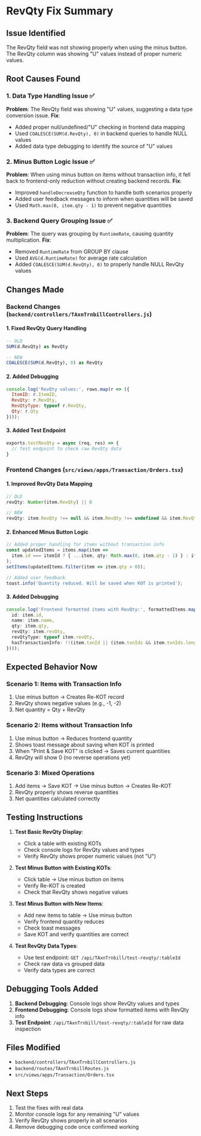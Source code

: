 # RevQty Fix Summary

## Issue Identified
The RevQty field was not showing properly when using the minus button. The RevQty column was showing "U" values instead of proper numeric values.

## Root Causes Found

### 1. Data Type Handling Issue ✅
**Problem**: The RevQty field was showing "U" values, suggesting a data type conversion issue.
**Fix**: 
- Added proper null/undefined/"U" checking in frontend data mapping
- Used `COALESCE(SUM(d.RevQty), 0)` in backend queries to handle NULL values
- Added data type debugging to identify the source of "U" values

### 2. Minus Button Logic Issue ✅
**Problem**: When using minus button on items without transaction info, it fell back to frontend-only reduction without creating backend records.
**Fix**: 
- Improved `handleDecreaseQty` function to handle both scenarios properly
- Added user feedback messages to inform when quantities will be saved
- Used `Math.max(0, item.qty - 1)` to prevent negative quantities

### 3. Backend Query Grouping Issue ✅
**Problem**: The query was grouping by `RuntimeRate`, causing quantity multiplication.
**Fix**: 
- Removed `RuntimeRate` from GROUP BY clause
- Used `AVG(d.RuntimeRate)` for average rate calculation
- Added `COALESCE(SUM(d.RevQty), 0)` to properly handle NULL RevQty values

## Changes Made

### Backend Changes (`backend/controllers/TAxnTrnbillControllers.js`)

#### 1. Fixed RevQty Query Handling
```sql
-- OLD
SUM(d.RevQty) as RevQty

-- NEW  
COALESCE(SUM(d.RevQty), 0) as RevQty
```

#### 2. Added Debugging
```javascript
console.log('RevQty values:', rows.map(r => ({ 
  ItemID: r.ItemID, 
  RevQty: r.RevQty, 
  RevQtyType: typeof r.RevQty, 
  Qty: r.Qty 
})));
```

#### 3. Added Test Endpoint
```javascript
exports.testRevQty = async (req, res) => {
  // Test endpoint to check raw RevQty data
}
```

### Frontend Changes (`src/views/apps/Transaction/Orders.tsx`)

#### 1. Improved RevQty Data Mapping
```typescript
// OLD
revQty: Number(item.RevQty) || 0

// NEW
revQty: item.RevQty !== null && item.RevQty !== undefined && item.RevQty !== 'U' ? Number(item.RevQty) : 0
```

#### 2. Enhanced Minus Button Logic
```typescript
// Added proper handling for items without transaction info
const updatedItems = items.map(item =>
  item.id === itemId ? { ...item, qty: Math.max(0, item.qty - 1) } : item
);
setItems(updatedItems.filter(item => item.qty > 0));

// Added user feedback
toast.info('Quantity reduced. Will be saved when KOT is printed');
```

#### 3. Added Debugging
```typescript
console.log('Frontend formatted items with RevQty:', formattedItems.map(item => ({ 
  id: item.id, 
  name: item.name, 
  qty: item.qty, 
  revQty: item.revQty,
  revQtyType: typeof item.revQty,
  hasTransactionInfo: !!(item.txnId || (item.txnIds && item.txnIds.length > 0))
})));
```

## Expected Behavior Now

### Scenario 1: Items with Transaction Info
1. Use minus button → Creates Re-KOT record
2. RevQty shows negative values (e.g., -1, -2)
3. Net quantity = Qty + RevQty

### Scenario 2: Items without Transaction Info  
1. Use minus button → Reduces frontend quantity
2. Shows toast message about saving when KOT is printed
3. When "Print & Save KOT" is clicked → Saves current quantities
4. RevQty will show 0 (no reverse operations yet)

### Scenario 3: Mixed Operations
1. Add items → Save KOT → Use minus button → Creates Re-KOT
2. RevQty properly shows reverse quantities
3. Net quantities calculated correctly

## Testing Instructions

1. **Test Basic RevQty Display**:
   - Click a table with existing KOTs
   - Check console logs for RevQty values and types
   - Verify RevQty shows proper numeric values (not "U")

2. **Test Minus Button with Existing KOTs**:
   - Click table → Use minus button on items
   - Verify Re-KOT is created
   - Check that RevQty shows negative values

3. **Test Minus Button with New Items**:
   - Add new items to table → Use minus button
   - Verify frontend quantity reduces
   - Check toast messages
   - Save KOT and verify quantities are correct

4. **Test RevQty Data Types**:
   - Use test endpoint: `GET /api/TAxnTrnbill/test-revqty/:tableId`
   - Check raw data vs grouped data
   - Verify data types are correct

## Debugging Tools Added

1. **Backend Debugging**: Console logs show RevQty values and types
2. **Frontend Debugging**: Console logs show formatted items with RevQty info
3. **Test Endpoint**: `/api/TAxnTrnbill/test-revqty/:tableId` for raw data inspection

## Files Modified

- `backend/controllers/TAxnTrnbillControllers.js`
- `backend/routes/TAxnTrnbillRoutes.js`  
- `src/views/apps/Transaction/Orders.tsx`

## Next Steps

1. Test the fixes with real data
2. Monitor console logs for any remaining "U" values
3. Verify RevQty shows properly in all scenarios
4. Remove debugging code once confirmed working

